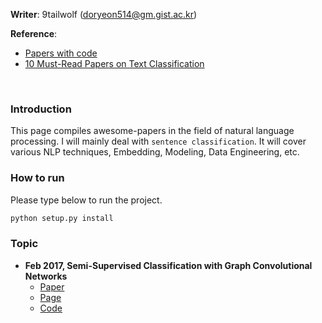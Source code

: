 **Writer**: 9tailwolf (doryeon514@gm.gist.ac.kr)<br/>

**Reference**:<br/>
- [Papers with code](https://paperswithcode.com)
- [10 Must-Read Papers on Text Classification](https://txt.cohere.com/10-must-read-text-classification-papers/)
<br/>

### Introduction
This page compiles awesome-papers in the field of natural language processing. I will mainly deal with `sentence classification`. It will cover various NLP techniques, Embedding, Modeling, Data Engineering, etc.

### How to run
Please type below to run the project.
```bash
python setup.py install
```

### Topic

- **Feb 2017, Semi-Supervised Classification with Graph Convolutional Networks**
    - [Paper](https://arxiv.org/abs/1609.02907)
    - [Page](https://9tailwolf.github.io/study/nlp2/1/)
    - [Code](./Models/GCN)

